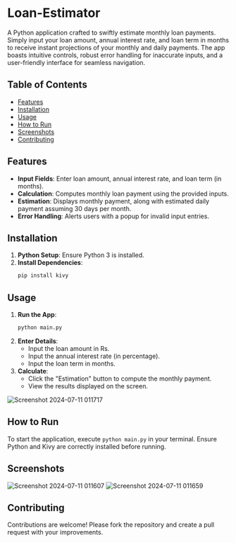 # Loan-Estimator
A Python application crafted to swiftly estimate monthly loan payments. Simply input your loan amount, annual interest rate, and loan term in months to receive instant projections of your monthly and daily payments. The app boasts intuitive controls, robust error handling for inaccurate inputs, and a user-friendly interface for seamless navigation.


## Table of Contents

- [Features](#features)
- [Installation](#installation)
- [Usage](#usage)
- [How to Run](#how-to-run)
- [Screenshots](#screenshots)
- [Contributing](#contributing)

## Features

- **Input Fields**: Enter loan amount, annual interest rate, and loan term (in months).
- **Calculation**: Computes monthly loan payment using the provided inputs.
- **Estimation**: Displays monthly payment, along with estimated daily payment assuming 30 days per month.
- **Error Handling**: Alerts users with a popup for invalid input entries.

## Installation

1. **Python Setup**: Ensure Python 3 is installed.
2. **Install Dependencies**:
   ```bash
   pip install kivy
   ```

## Usage

1. **Run the App**:
   ```bash
   python main.py
   ```
2. **Enter Details**:
   - Input the loan amount in Rs.
   - Input the annual interest rate (in percentage).
   - Input the loan term in months.
3. **Calculate**:
   - Click the "Estimation" button to compute the monthly payment.
   - View the results displayed on the screen.
     
![Screenshot 2024-07-11 011717](https://github.com/kingofallsnakes/Loan-Estimator/assets/153209531/fa065cf0-e763-4aca-b136-28d8dca23bd3)

## How to Run

To start the application, execute `python main.py` in your terminal. Ensure Python and Kivy are correctly installed before running.

## Screenshots

![Screenshot 2024-07-11 011607](https://github.com/kingofallsnakes/Loan-Estimator/assets/153209531/e8eacb2e-0f00-4ad5-9c38-a900bcafd8cf)
![Screenshot 2024-07-11 011659](https://github.com/kingofallsnakes/Loan-Estimator/assets/153209531/a1cf6340-bc4b-4f29-bf24-9e3be677aaf1)

## Contributing

Contributions are welcome! Please fork the repository and create a pull request with your improvements.

